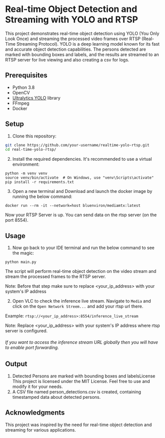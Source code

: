 # Real-time Object Detection and Streaming with YOLO and RTSP

This project demonstrates real-time object detection using YOLO (You Only Look Once) and streaming the processed video frames over RTSP (Real-Time Streaming Protocol). YOLO is a deep learning model known for its fast and accurate object detection capabilities. The persons detected are marked with bounding boxes and labels, and the results are streamed to an RTSP server for live viewing and also creating a csv for logs.

## Prerequisites

- Python 3.8
- OpenCV
- [Ultralytics YOLO](https://github.com/ultralytics/yolov5) library
- FFmpeg
- Docker

## Setup

1. Clone this repository:

```bash
git clone https://github.com/your-username/realtime-yolo-rtsp.git
cd real-time-yolo-rtsp/
```

2. Install the required dependencies. It's recommended to use a virtual environment:

```
python -m venv venv
source venv/bin/activate  # On Windows, use "venv\Scripts\activate"
pip install -r requirements.txt
```

3. Open a new terminal and Download and launch the docker image by running the below command:
```
docker run --rm -it --network=host bluenviron/mediamtx:latest
```
Now your RTSP Server is up. You can send data on the rtsp server (on the port 8554).  


## Usage
1. Now go back to your IDE terminal and run the below command to see the magic:
```
python main.py
```
The script will perform real-time object detection on the video stream and stream the processed frames to the RTSP server.

Note: Before that step make sure to replace <your_ip_address> with your system's IP address   

2. Open VLC to check the inference live stream. Navigate to `Media` and click on the `Open Network Streem...` and add your rtsp url there.

Example:
`rtsp://<your_ip_address>:8554/inference_live_stream` 
 
 Note: Replace <your_ip_address> with your system's IP address where rtsp server is configured.
###### If you want to access the inference stream URL globally then you will have to enable port forwarding.

## Output
1. Detected Persons are marked with bounding boxes and labelsLicense
This project is licensed under the MIT License. Feel free to use and modify it for your needs.
2. A CSV file named person_detections.csv is created, containing timestamped data about detected persons.

## Acknowledgments
This project was inspired by the need for real-time object detection and streaming for various applications.
